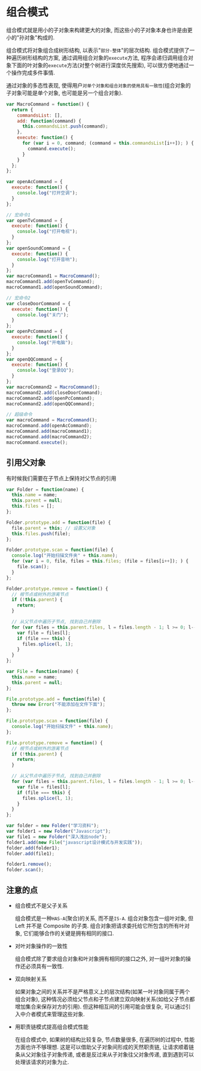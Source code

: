 # 组合模式

组合模式就是用小的子对象来构建更大的对象, 而这些小的子对象本身也许是由更小的"孙对象"构成的.

组合模式将对象组合成树形结构, 以表示"`部分-整体`"的层次结构. 组合模式提供了一种遍历树形结构的方案, 通过调用组合对象的`execute`方法, 程序会递归调用组合对象下面的叶对象的`execute`方法(对整个树进行深度优先搜索), 可以很方便地通过一个操作完成多件事情.

通过对象的多态性表现, 使得用户`对单个对象和组合对象的使用具有一致性`(组合对象的子对象可能是单个对象, 也可能是另一个组合对象).

```javascript
var MacroCommand = function() {
  return {
    commandsList: [],
    add: function(command) {
      this.commandsList.push(command);
    },
    execute: function() {
      for (var i = 0, command; (command = this.commandsList[i++]); ) {
        command.execute();
      }
    }
  };
};

var openAcCommand = {
  execute: function() {
    console.log("打开空调");
  }
};

// 宏命令1
var openTvCommand = {
  execute: function() {
    console.log("打开电视");
  }
};
var openSoundCommand = {
  execute: function() {
    console.log("打开音响");
  }
};
var macroCommand1 = MacroCommand();
macroCommand1.add(openTvCommand);
macroCommand1.add(openSoundCommand);

// 宏命令2
var closeDoorCommand = {
  execute: function() {
    console.log("关门");
  }
};
var openPcCommand = {
  execute: function() {
    console.log("开电脑");
  }
};
var openQQCommand = {
  execute: function() {
    console.log("登录QQ");
  }
};
var macroCommand2 = MacroCommand();
macroCommand2.add(closeDoorCommand);
macroCommand2.add(openPcCommand);
macroCommand2.add(openQQCommand);

// 超级命令
var macroCommand = MacroCommand();
macroCommand.add(openAcCommand);
macroCommand.add(macroCommand1);
macroCommand.add(macroCommand2);
macroCommand.execute();
```

## 引用父对象

有时候我们需要在子节点上保持对父节点的引用

```javascript
var Folder = function(name) {
  this.name = name;
  this.parent = null;
  this.files = [];
};

Folder.prototype.add = function(file) {
  file.parent = this; // 设置父对象
  this.files.push(file);
};

Folder.prototype.scan = function(file) {
  console.log("开始扫描文件夹" + this.name);
  for (var i = 0, file, files = this.files; (file = files[i++]); ) {
    file.scan();
  }
};

Folder.prototype.remove = function() {
  // 根节点或树外的游离节点
  if (!this.parent) {
    return;
  }

  // 从父节点中遍历子节点, 找到自己并删除
  for (var files = this.parent.files, l = files.length - 1; l >= 0; l--) {
    var file = files[l];
    if (file === this) {
      files.splice(l, 1);
    }
  }
};

var File = function(name) {
  this.name = name;
  this.parent = null;
};

File.prototype.add = function(file) {
  throw new Error("不能添加在文件下面");
};

File.prototype.scan = function(file) {
  console.log("开始扫描文件" + this.name);
};

File.prototype.remove = function() {
  // 根节点或树外的游离节点
  if (!this.parent) {
    return;
  }

  // 从父节点中遍历子节点, 找到自己并删除
  for (var files = this.parent.files, l = files.length - 1; l >= 0; l--) {
    var file = files[l];
    if (file === this) {
      files.splice(l, 1);
    }
  }
};

var folder = new Folder("学习资料");
var folder1 = new Folder("Javascript");
var file1 = new Folder("深入浅出node");
folder1.add(new File("javascript设计模式与开发实践"));
folder.add(folder1);
folder.add(file1);

folder1.remove();
folder.scan();
```

## 注意的点

- 组合模式不是父子关系

  组合模式是一种`HAS-A`(聚合)的关系, 而不是`IS-A`. 组合对象包含一组叶对象, 但 Left 并不是 Composite 的子类. 组合对象把请求委托给它所包含的所有叶对象, 它们能够合作的关键是拥有相同的接口.

- 对叶对象操作的一致性

  组合模式除了要求组合对象和叶对象拥有相同的接口之外, 对一组叶对象的操作还必须具有一致性.

- 双向映射关系

  如果对象之间的关系并不是严格意义上的层次结构(如某一叶对象同属于两个组合对象), 这种情况必须给父节点和子节点建立双向映射关系(如给父子节点都增加集合来保存对方的引用). 但这种相互间的引用可能会很复杂, 可以通过引入中介者模式来管理这些对象.

- 用职责链模式提高组合模式性能

  在组合模式中, 如果树的结构比较复杂, 节点数量很多, 在遍历树的过程中, 性能方面也许不够理想. 这是可以借助父子对象间形成的天然职责链, 让请求顺着链条从父对象往子对象传递, 或者是反过来从子对象往父对象传递, 直到遇到可以处理该请求的对象为止.
